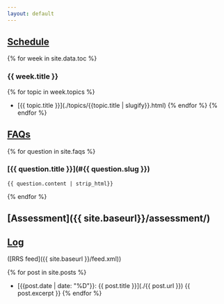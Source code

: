 ```yaml
---
layout: default
---
```


## [Schedule](#schedule)

{% for week in site.data.toc %}
### {{ week.title }}
{% for topic in week.topics %}
- [{{ topic.title }}](./topics/{{topic.title | slugify}}.html)
{% endfor %}
{% endfor %}

## [FAQs](#faqs)

{% for question in site.faqs %}

### [{{ question.title }}](#{{ question.slug }})

```plaintext
{{ question.content | strip_html}}
```

{% endfor %}

## [Assessment]({{ site.baseurl}}/assessment/)

## [Log](#blog)

([RRS feed]({{ site.baseurl }}/feed.xml))

{% for post in site.posts %}
- [{{post.date | date: "%D"}}: {{ post.title }}](./{{ post.url }})
  {{ post.excerpt }}
{% endfor %}
